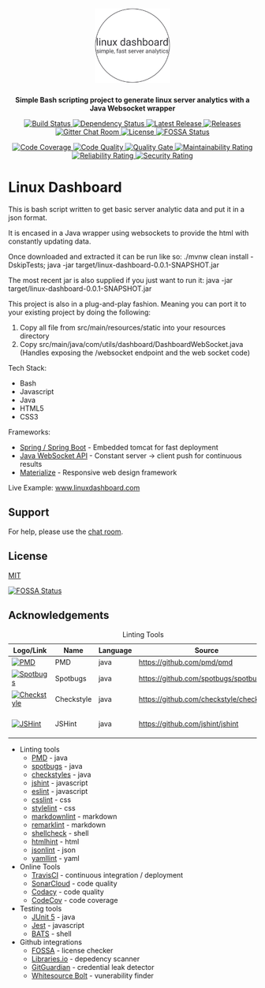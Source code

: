 <h1 align="center">
    <a href="linuxdashboard.com"><img alt="Linux Dashboard" width="30%" src="https://github.com/chandlerlucius/linux-dashboard/blob/master/src/main/resources/com/utils/dashboard/img/logo-dark.svg"/></a>
</h1>

<p align="center">
    <strong>Simple Bash scripting project to generate linux server
    analytics with a Java Websocket wrapper</strong>
</p>

<p align="center">
    <a href="https://travis-ci.org/chandlerlucius/linux-dashboard">
        <img src="https://travis-ci.org/chandlerlucius/linux-dashboard.svg" alt="Build Status">
    </a>
    <a href="https://libraries.io/github/chandlerlucius/linux-dashboard">
        <img src="https://img.shields.io/librariesio/github/chandlerlucius/linux-dashboard.svg" alt="Dependency Status" />
    </a>
    <a href="https://github.com/chandlerlucius/linux-dashboard/releases/latest">
        <img src="https://img.shields.io/github/release/chandlerlucius/linux-dashboard.svg" alt="Latest Release" />
    </a>
    <a href="https://github.com/chandlerlucius/linux-dashboard/releases">
        <img src="https://img.shields.io/github/downloads/chandlerlucius/linux-dashboard/total.svg" alt="Releases" />
    </a>
    <a href="https://gitter.im/chandlerlucius/linux-dashboard">
        <img src="https://badges.gitter.im/chandlerlucius/linux-dashboard.svg" alt="Gitter Chat Room" />
    </a>
    <a href="https://github.com/chandlerlucius/linux-dashboard/blob/master/LICENSE">
        <img src="https://img.shields.io/github/license/chandlerlucius/linux-dashboard.svg" alt="License" />
    </a>
    <a href="https://app.fossa.com/projects/git%2Bgithub.com%2Fchandlerlucius%2Flinux-dashboard?ref=badge_shield">
        <img src="https://app.fossa.com/api/projects/git%2Bgithub.com%2Fchandlerlucius%2Flinux-dashboard.svg?type=shield" alt="FOSSA Status" />
    </a>
</p>

<p align="center">
    <a href="https://codecov.io/gh/chandlerlucius/linux-dashboard">
        <img src="https://codecov.io/gh/chandlerlucius/linux-dashboard/branch/master/graph/badge.svg" alt="Code Coverage" />
    </a>
    <a href="https://www.codacy.com/app/chandlerlucius/linux-dashboard?utm_source=github.com&amp;utm_medium=referral&amp;utm_content=chandlerlucius/linux-dashboard&amp;utm_campaign=Badge_Grade">
        <img src="https://api.codacy.com/project/badge/Grade/c25d8a8f98ee4993a15a6f23ecf88b37" alt="Code Quality" />
    </a>
    <a href="https://sonarcloud.io/dashboard?id=com.utils%3Alinux-dashboard">
        <img src="https://sonarcloud.io/api/project_badges/measure?project=com.utils%3Alinux-dashboard&metric=alert_status" alt="Quality Gate" />
    </a>
    <a href="https://sonarcloud.io/dashboard?id=com.utils%3Alinux-dashboard">
        <img src="https://sonarcloud.io/api/project_badges/measure?project=com.utils%3Alinux-dashboard&metric=sqale_rating" alt="Maintainability Rating" />
    </a>
    <a href="https://sonarcloud.io/dashboard?id=com.utils%3Alinux-dashboard">
        <img src="https://sonarcloud.io/api/project_badges/measure?project=com.utils%3Alinux-dashboard&metric=reliability_rating" alt="Reliability Rating" />
    </a>
    <a href="https://sonarcloud.io/dashboard?id=com.utils%3Alinux-dashboard">
        <img src="https://sonarcloud.io/api/project_badges/measure?project=com.utils%3Alinux-dashboard&metric=security_rating" alt="Security Rating" />
    </a>
</p>

# Linux Dashboard

This is bash script written to get basic server
analytic data and put it in a json format.

It is encased in a Java wrapper using websockets
to provide the html with constantly updating data.

Once downloaded and extracted it can be run like so:
./mvnw clean install -DskipTests;
java -jar target/linux-dashboard-0.0.1-SNAPSHOT.jar

The most recent jar is also supplied if you just want to run it:
java -jar target/linux-dashboard-0.0.1-SNAPSHOT.jar

This project is also in a plug-and-play fashion.
Meaning you can port it to your existing project by doing the following:

1. Copy all file from src/main/resources/static into your resources directory
2. Copy src/main/java/com/utils/dashboard/DashboardWebSocket.java
(Handles exposing the /websocket endpoint and the web socket code)

Tech Stack:

* Bash
* Javascript
* Java
* HTML5
* CSS3

Frameworks:

* [Spring / Spring Boot]() - Embedded tomcat for fast deployment
* [Java WebSocket API]() - Constant server -> client push for continuous results
* [Materialize]() - Responsive web design framework

Live Example:
www.linuxdashboard.com

## Support

For help, please use the [chat room](https://gitter.im/chandlerlucius/linux-dashboard).

## License

[MIT](LICENSE)

[![FOSSA Status](https://app.fossa.com/api/projects/git%2Bgithub.com%2Fchandlerlucius%2Flinux-dashboard.svg?type=large)](https://app.fossa.com/projects/git%2Bgithub.com%2Fchandlerlucius%2Flinux-dashboard?ref=badge_large)

## Acknowledgements

<table>
<caption>Linting Tools</caption>
<thead>
    <tr>
        <th>Logo/Link</th>
        <th>Name</th>
        <th>Language</th>
        <th>Source</th>
    </tr>
</thead>
<tbody>
    <tr>
        <td height="20px">
            <a href="https://pmd.github.io">
                <img src="https://pmd.github.io/img/pmd_logo.png" alt="PMD" />
            </a>
        </td>
        <td>PMD</td>
        <td>java</td>
        <td>
            <a href="https://github.com/pmd/pmd">https://github.com/pmd/pmd</a>
        </td>
    </tr>
    <tr>
        <td height="30px">
            <a href="https://spotbugs.github.io">
                <img src="https://spotbugs.github.io/images/logos/spotbugs_icon_only_zoom_256px.png" alt="Spotbugs" />
            </a>
        </td>
        <td>Spotbugs</td>
        <td>java</td>
        <td>
            <a href="https://github.com/spotbugs/spotbugs">https://github.com/spotbugs/spotbugs</a>
        </td>
    </tr>
    <tr>
        <td height="40px">
            <a href="http://checkstyle.sourceforge.net/">
                <img src="http://checkstyle.sourceforge.net/images/header-checkstyle-logo.png" alt="Checkstyle" />
            </a>
        </td>
        <td>Checkstyle</td>
        <td>java</td>
        <td>
            <a href="https://github.com/checkstyle/checkstyle">https://github.com/checkstyle/checkstyle</a>
        </td>
    </tr>
    <tr>
        <td height="50px">
            <a href="https://jshint.com/">
                <img src="https://jshint.com/res/jshint-dark.png" alt="JSHint" />
            </a>
        </td>
        <td>JSHint</td>
        <td>java</td>
        <td>
            <a href="https://github.com/jshint/jshint">https://github.com/jshint/jshint</a>
        </td>
    </tr>
</tbody>
</table>

* Linting tools
  * [PMD]() - java
  * [spotbugs]() - java
  * [checkstyles]() - java
  * [jshint]() - javascript
  * [eslint]() - javascript
  * [csslint]() - css
  * [stylelint]() - css
  * [markdownlint]() - markdown
  * [remarklint]() - markdown
  * [shellcheck]() - shell
  * [htmlhint]() - html
  * [jsonlint]() - json
  * [yamllint]() - yaml
* Online Tools
  * [TravisCI]() - continuous integration / deployment
  * [SonarCloud]() - code quality
  * [Codacy]() - code quality
  * [CodeCov]() - code coverage
* Testing tools
  * [JUnit 5]() - java
  * [Jest]() - javascript
  * [BATS]() - shell
* Github integrations
  * [FOSSA]() - license checker
  * [Libraries.io]() - depedency scanner
  * [GitGuardian]() - credential leak detector
  * [Whitesource Bolt]() - vunerability finder
